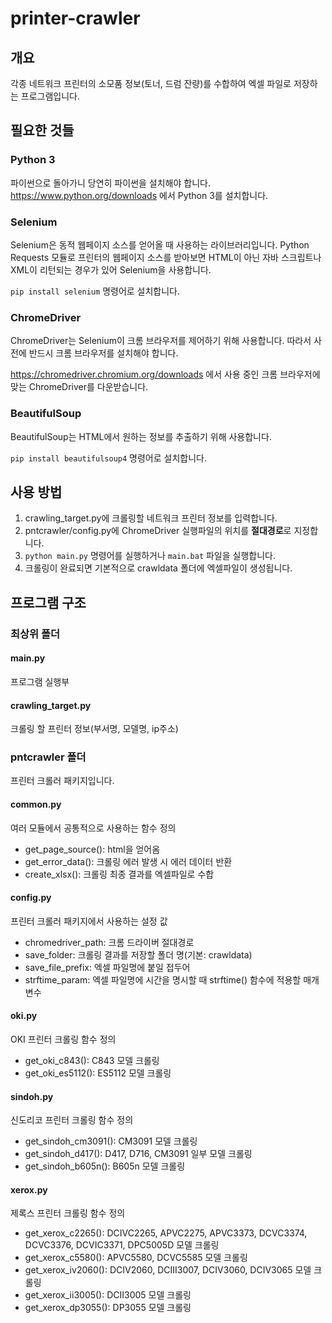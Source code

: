 # printer-crawler

## 개요

각종 네트워크 프린터의 소모품 정보(토너, 드럼 잔량)를 수합하여 엑셀 파일로 저장하는 프로그램입니다.


## 필요한 것들

### Python 3

파이썬으로 돌아가니 당연히 파이썬을 설치해야 합니다. https://www.python.org/downloads 에서 Python 3를 설치합니다.

### Selenium

Selenium은 동적 웹페이지 소스를 얻어올 때 사용하는 라이브러리입니다. Python Requests 모듈로 프린터의 웹페이지 소스를 받아보면 HTML이 아닌 자바 스크립트나 XML이 리턴되는 경우가 있어 Selenium을 사용합니다. 

`pip install selenium` 명령어로 설치합니다.

### ChromeDriver 

ChromeDriver는 Selenium이 크롬 브라우저를 제어하기 위해 사용합니다. 따라서 사전에 반드시 크롬 브라우저를 설치해야 합니다.

https://chromedriver.chromium.org/downloads 에서 사용 중인 크롬 브라우저에 맞는 ChromeDriver를 다운받습니다.

### BeautifulSoup

BeautifulSoup는 HTML에서 원하는 정보를 추출하기 위해 사용합니다.

`pip install beautifulsoup4` 명령어로 설치합니다.


## 사용 방법

1. crawling_target.py에 크롤링할 네트워크 프린터 정보를 입력합니다.
2. pntcrawler/config.py에 ChromeDriver 실행파일의 위치를 **절대경로**로 지정합니다.
3. `python main.py` 명령어를 실행하거나 `main.bat` 파일을 실행합니다.
4. 크롤링이 완료되면 기본적으로 crawldata 폴더에 엑셀파일이 생성됩니다.



## 프로그램 구조

### 최상위 폴더

#### main.py

프로그램 실행부

#### crawling_target.py

크롤링 할 프린터 정보(부서명, 모델명, ip주소)


### pntcrawler 폴더

프린터 크롤러 패키지입니다.

#### common.py

여러 모듈에서 공통적으로 사용하는 함수 정의

* get_page_source(): html을 얻어옴
* get_error_data(): 크롤링 에러 발생 시 에러 데이터 반환
* create_xlsx(): 크롤링 최종 결과를 엑셀파일로 수합

#### config.py

프린터 크롤러 패키지에서 사용하는 설정 값

* chromedriver_path: 크롬 드라이버 절대경로
* save_folder: 크롤링 결과를 저장할 폴더 명(기본: crawldata)
* save_file_prefix: 엑셀 파일명에 붙일 접두어
* strftime_param: 엑셀 파일명에 시간을 명시할 때 strftime() 함수에 적용할 매개변수

#### oki.py

OKI 프린터 크롤링 함수 정의

* get_oki_c843(): C843 모델 크롤링
* get_oki_es5112(): ES5112 모델 크롤링

#### sindoh.py

신도리코 프린터 크롤링 함수 정의

* get_sindoh_cm3091(): CM3091 모델 크롤링
* get_sindoh_d417(): D417, D716, CM3091 일부 모델 크롤링
* get_sindoh_b605n(): B605n 모델 크롤링

#### xerox.py

제록스 프린터 크롤링 함수 정의

* get_xerox_c2265(): DCIVC2265, APVC2275, APVC3373, DCVC3374, DCVC3376, DCVIC3371, DPC5005D 모델 크롤링
* get_xerox_c5580(): APVC5580, DCVC5585 모델 크롤링
* get_xerox_iv2060(): DCIV2060, DCIII3007, DCIV3060, DCIV3065 모델 크롤링
* get_xerox_ii3005(): DCII3005 모델 크롤링
* get_xerox_dp3055(): DP3055 모델 크롤링
